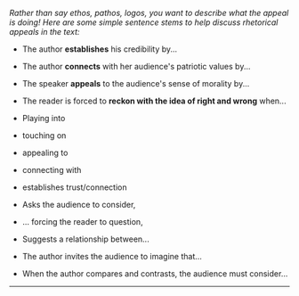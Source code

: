 *Rather than say ethos, pathos, logos, you want to describe what the appeal is doing! Here are some simple sentence stems to help discuss rhetorical appeals in the text:*

- The author **establishes** his credibility by...
- The author **connects** with her audience's patriotic values by...
- The speaker **appeals** to the audience's sense of morality by...
- The reader is forced to **reckon with the idea of right and wrong** when...

- Playing into
- touching on
- appealing to
- connecting with
- establishes trust/connection

- Asks the audience to consider,
- ... forcing the reader to question,
- Suggests a relationship between...
- The author invites the audience to imagine that...
- When the author compares and contrasts, the audience must consider...
---

